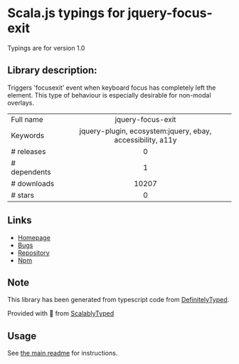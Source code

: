 
# Scala.js typings for jquery-focus-exit

Typings are for version 1.0

## Library description:
Triggers 'focusexit' event when keyboard focus has completely left the element. This type of behaviour is especially desirable for non-modal overlays.

|                    |                 |
| ------------------ | :-------------: |
| Full name          | jquery-focus-exit |
| Keywords           | jquery-plugin, ecosystem:jquery, ebay, accessibility, a11y |
| # releases         | 0 |
| # dependents       | 1 |
| # downloads        | 10207 |
| # stars            | 0 |

## Links
- [Homepage](https://github.com/makeup-jquery/jquery-focus-exit#readme)
- [Bugs](https://github.com/makeup-jquery/jquery-focus-exit/issues)
- [Repository](https://github.com/makeup-jquery/jquery-focus-exit)
- [Npm](https://www.npmjs.com/package/jquery-focus-exit)
    


## Note
This library has been generated from typescript code from [DefinitelyTyped](https://definitelytyped.org).

Provided with :purple_heart: from [ScalablyTyped](https://github.com/oyvindberg/ScalablyTyped)

## Usage
See [the main readme](../../readme.md) for instructions.


